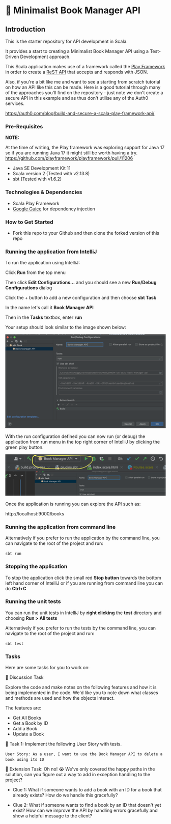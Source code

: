 # 📖 Minimalist Book Manager API

## Introduction
This is the starter repository for API development in Scala. 

It provides a start to creating a Minimalist Book Manager API using a Test-Driven Development approach.

This Scala application makes use of a framework called the [Play Framework](https://www.playframework.com/) in order to create a [ReST API](https://www.smashingmagazine.com/2018/01/understanding-using-rest-api/) that accepts and responds with JSON.

Also, if you're a bit like me and want to see a starting from scratch tutorial on how an API like this can be made. Here is a good tutorial through many of the approaches you'll find on the repository - just note we don't create a secure API in this example and as thus don't utilise any of the Auth0 services.

https://auth0.com/blog/build-and-secure-a-scala-play-framework-api/

### Pre-Requisites

**NOTE:**

At the time of writing, the Play framework was exploring support for Java 17 so if you are running Java 17 it might still be worth having a try.
https://github.com/playframework/playframework/pull/11206

- Java SE Development Kit 11 
- Scala version 2 (Tested with v2.13.8)
- sbt (Tested with v1.6.2)

### Technologies & Dependencies
- Scala Play Framework
- [Google Guice](https://github.com/google/guice) for dependency injection 

### How to Get Started
- Fork this repo to your Github and then clone the forked version of this repo

### Running the application from IntelliJ

To run the application using IntelliJ:

Click **Run** from the top menu

Then click **Edit Configurations...** and you should see a new **Run/Debug Configurations** dialog

Click the + button to add a new configuration and then choose **sbt Task**

In the name let's call it **Book Manager API**

Then in the **Tasks** textbox, enter **run**

Your setup should look similar to the image shown below:

![IntelliJ SBT Task](docs/images/intellij_sbt_task.png "SBT Task")

With the run configuration defined you can now run (or debug) the application from run menu in the top right corner of IntelliJ by clicking the green play button.

![IntelliJ Run Task](docs/images/intellij_run_button.png "IntelliJ run application")

Once the application is running you can explore the API such as:

http://localhost:9000/books 

### Running the application from command line

Alternatively if you prefer to run the application by the command line, you can navigate to the root of the project and run:

`sbt run`

### Stopping the application

To stop the application click the small red **Stop button** towards the bottom left hand corner of IntelliJ or if you are running from command line you can do **Ctrl+C**

### Running the unit tests

You can run the unit tests in IntelliJ by **right clicking** the **test** directory and choosing **Run > All tests**

Alternatively if you prefer to run the tests by the command line, you can navigate to the root of the project and run:

`sbt test`

### Tasks

Here are some tasks for you to work on:

📘 Discussion Task

Explore the code and make notes on the following features and how it is being implemented in the code. We'd like you to note down what classes and methods are used and how the objects interact.

The features are:
- Get All Books
- Get a Book by ID
- Add a Book
- Update a Book

📘 Task 1: Implement the following User Story with tests.

`User Story: As a user, I want to use the Book Manager API to delete a book using its ID`


📘 Extension Task: Oh no! 😭 We've only covered the happy paths in the solution, can you figure out a way
to add in exception handling to the project?

- Clue 1: What if someone wants to add a book with an ID for a book that already exists? How do we handle this gracefully?


- Clue 2: What if someone wants to find a book by an ID that doesn't yet exist?
  How can we improve the API by handling errors gracefully and show a helpful message to the client?
  